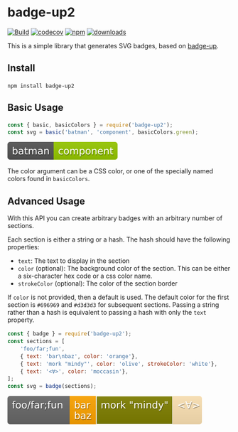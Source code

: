 # badge-up2


[![Build](https://github.com/stevenhair/badge-up2/actions/workflows/test.yml/badge.svg)](https://github.com/stevenhair/badge-up2/actions/workflows/test.yml)
[![codecov](https://codecov.io/gh/stevenhair/badge-up2/graph/badge.svg?token=TJ5H79MK4E)](https://codecov.io/gh/stevenhair/badge-up2)
[![npm](https://img.shields.io/npm/v/badge-up2.svg?maxAge=2592000)](https://www.npmjs.com/package/badge-up2)
[![downloads](https://img.shields.io/npm/dt/badge-up2.svg?maxAge=2592000)](https://www.npmjs.com/package/badge-up2)

This is a simple library that generates SVG badges, based on [badge-up](https://www.npmjs.com/package/badge-up).


## Install

`npm install badge-up2`


## Basic Usage

```js
const { basic, basicColors } = require('badge-up2');
const svg = basic('batman', 'component', basicColors.green);
```

![example](src/test-utils/test-data/basic.svg)

The color argument can be a CSS color, or one of the specially named colors
found in `basicColors`.

## Advanced Usage

With this API you can create arbitrary badges with an arbitrary number of sections.

Each section is either a string or a hash.
The hash should have the following properties:
* `text`: The text to display in the section
* `color` (optional): The background color of the section. This can be either a six-character hex code or a css color name.
* `strokeColor` (optional): The color of the section border

If `color` is not provided, then a default is used.
The default color for the first section is `#696969` and `#d3d3d3` for subsequent sections.
Passing a string rather than a hash is equivalent to passing a hash with only the `text` property.

```js
const { badge } = require('badge-up2');
const sections = [
    'foo/far;fun',
    { text: 'bar\nbaz', color: 'orange'},
    { text: 'mork "mindy"', color: 'olive', strokeColor: 'white'},
    { text: '<∀>', color: 'moccasin'},
];
const svg = badge(sections);
```

![example](src/test-utils/test-data/example.svg)
